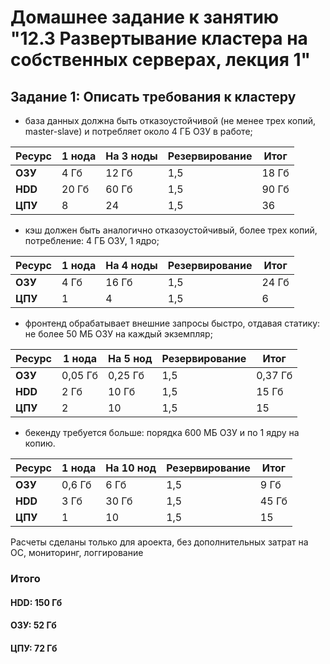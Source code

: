 # Домашнее задание к занятию "12.3 Развертывание кластера на собственных серверах, лекция 1"

## Задание 1: Описать требования к кластеру

* база данных должна быть отказоустойчивой (не менее трех копий, master-slave) и потребляет около 4 ГБ ОЗУ в работе;

Ресурс  | 1 нода | На 3 ноды | Резервирование |  Итог |
--------|--------|-----------|----------------|-------|
**ОЗУ** | 4 Гб   | 12 Гб     | 1,5            | 18 Гб |
**HDD** | 20 Гб  | 60 Гб     | 1,5            | 90 Гб |
**ЦПУ** | 8      | 24        | 1,5            | 36    |

* кэш должен быть аналогично отказоустойчивый, более трех копий, потребление: 4 ГБ ОЗУ, 1 ядро;

Ресурс  | 1 нода | На 4 ноды | Резервирование |  Итог |
--------|--------|-----------|----------------|-------|
**ОЗУ** | 4 Гб   | 16 Гб     | 1,5            | 24 Гб |
**ЦПУ** | 1      | 4         | 1,5            | 6     |

* фронтенд обрабатывает внешние запросы быстро, отдавая статику: не более 50 МБ ОЗУ на каждый экземпляр;

Ресурс  | 1 нода | На 5 нод  | Резервирование |  Итог |
--------|--------|-----------|----------------|-------|
**ОЗУ** | 0,05 Гб| 0,25 Гб   | 1,5            |0,37 Гб|
**HDD** | 2 Гб   | 10 Гб     | 1,5            | 15 Гб |
**ЦПУ** | 2      | 10        | 1,5            | 15    |

* бекенду требуется больше: порядка 600 МБ ОЗУ и по 1 ядру на копию.

Ресурс  | 1 нода | На 10 нод | Резервирование |  Итог |
--------|--------|-----------|----------------|-------|
**ОЗУ** | 0,6 Гб | 6 Гб      | 1,5            | 9 Гб|
**HDD** | 3 Гб   | 30 Гб     | 1,5            | 45 Гб |
**ЦПУ** | 1      | 10        | 1,5            | 15    |

Расчеты сделаны только для ароекта, без дополнительных затрат на ОС, мониторинг, логгирование

### Итого 
#### HDD: 150 Гб
#### ОЗУ: 52 Гб
#### ЦПУ: 72 Гб
